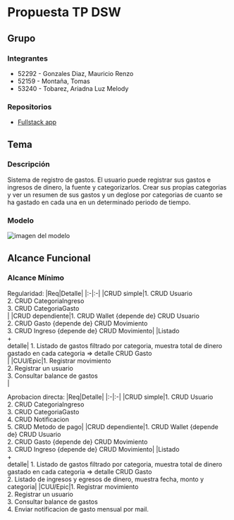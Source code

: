 # Propuesta TP DSW

## Grupo
### Integrantes
* 52292 - Gonzales Diaz, Mauricio Renzo
* 52159 - Montaña, Tomas
* 53240 - Tobarez, Ariadna Luz Melody

### Repositorios
* [Fullstack app](https://github.com/mauriciogonzales98/GestionGastos)

## Tema
### Descripción
Sistema de registro de gastos. El usuario puede registrar sus gastos e ingresos de dinero, la fuente y categorizarlos. Crear sus propias categorias y ver un resumen de sus gastos y un deglose por categorias de cuanto se ha gastado en cada una en un determinado periodo de tiempo.

### Modelo
![imagen del modelo](https://i.imgur.com/rL6mvqs.png)

## Alcance Funcional 

### Alcance Mínimo 

Regularidad:
|Req|Detalle|
|:-|:-|
|CRUD simple|1. CRUD Usuario<br>2. CRUD CategoriaIngreso<br>3. CRUD CategoriaGasto<br>|
|CRUD dependiente|1. CRUD Wallet {depende de} CRUD Usuario<br>2. CRUD Gasto {depende de} CRUD Movimiento<br>3. CRUD Ingreso {depende de} CRUD Movimiento|
|Listado<br>+<br>detalle| 1. Listado de gastos filtrado por categoria, muestra total de dinero gastado en cada categoria => detalle CRUD Gasto<br>|
|CUU/Epic|1. Registrar movimiento<br>2. Registrar un usuario<br>3. Consultar balance de gastos<br>|

Aprobacion directa:
|Req|Detalle|
|:-|:-|
|CRUD simple|1. CRUD Usuario<br>2. CRUD CategoriaIngreso<br>3. CRUD CategoriaGasto<br>4. CRUD Notificacion<br> 5. CRUD Metodo de pago|
|CRUD dependiente|1. CRUD Wallet {depende de} CRUD Usuario<br>2. CRUD Gasto {depende de} CRUD Movimiento<br>3. CRUD Ingreso {depende de} CRUD Movimiento|
|Listado<br>+<br>detalle| 1. Listado de gastos filtrado por categoria, muestra total de dinero gastado en cada categoria => detalle CRUD Gasto<br> 2. Listado de ingresos y egresos de dinero, muestra fecha, monto y categoria|
|CUU/Epic|1. Registrar movimiento<br>2. Registrar un usuario<br>3. Consultar balance de gastos<br>4. Enviar notificacion de gasto mensual por mail.
